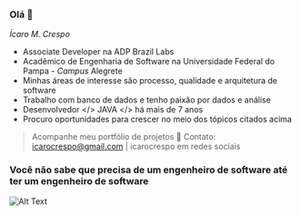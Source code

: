 ### Olá 👋
_Ícaro M. Crespo_

- Associate Developer na ADP Brazil Labs
- Acadêmico de Engenharia de Software na Universidade Federal do Pampa - _Campus_ Alegrete
- Minhas áreas de interesse são processo, qualidade e arquitetura de software
- Trabalho com banco de dados e tenho paixão por dados e análise
- Desenvolvedor </> JAVA </> há mais de 7 anos
- Procuro oportunidades para crescer no meio dos tópicos citados acima

> Acompanhe meu portfólio de projetos 💬
> Contato: icarocrespo@gmail.com | icarocrespo em redes sociais

### Você não sabe que precisa de um engenheiro de software até ter um engenheiro de software


![Alt Text](https://media.giphy.com/media/4CP58gxwbBy2Q/giphy.gif)
<!--
**icarocrespo/icarocrespo** is a ✨ _special_ ✨ repository because its `README.md` (this file) appears on your GitHub profile.

Here are some ideas to get you started:

- 🔭 I’m currently working on ...
- 🌱 I’m currently learning ...
- 👯 I’m looking to collaborate on ...
- 🤔 I’m looking for help with ...
- 💬 Ask me about ...
- 📫 How to reach me: ...
- 😄 Pronouns: ...
- ⚡ Fun fact: ...
-->
